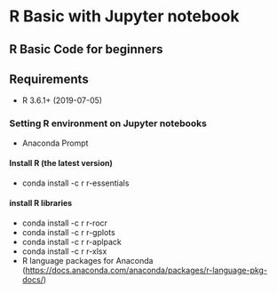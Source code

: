 # R Basic with Jupyter notebook

## R Basic Code for beginners

## Requirements
* R 3.6.1+ (2019-07-05)

### Setting R environment on Jupyter notebooks
* Anaconda Prompt

#### Install R (the latest version) <br>
* conda install -c r r-essentials

#### install R libraries
* conda install -c r r-rocr
* conda install -c r r-gplots
* conda install -c r r-aplpack
* conda install -c r r-xlsx
* R language packages for Anaconda (https://docs.anaconda.com/anaconda/packages/r-language-pkg-docs/)
